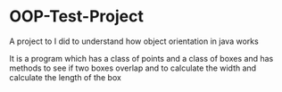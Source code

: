 # OOP-Test-Project

A project to I did to understand how object orientation in java works

It is a program which has a class of points and a class of boxes and has methods to see if two boxes overlap and to calculate the width and calculate the length of the box

